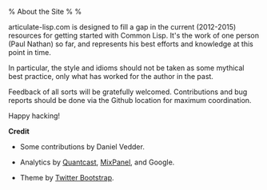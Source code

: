 % About the Site
%
%

articulate-lisp.com is designed to fill a gap in the current (2012-2015) 
resources for getting started with Common Lisp. It's the work of
one person (Paul Nathan) so far, and represents his best efforts and
knowledge at this point in time.

In particular, the style and idioms should not be taken as some
mythical best practice, only what has worked for the author in the
past.

Feedback of all sorts will be gratefully welcomed. Contributions and
bug reports should be done via the Github location for maximum
coordination.

Happy hacking!


**Credit**

* Some contributions by Daniel Vedder.

* Analytics by [Quantcast](https://www.quantcast.com/), [MixPanel](http://mixpanel.com), and Google. 

* Theme by [Twitter Bootstrap](http://twitter.github.com/bootstrap/).
